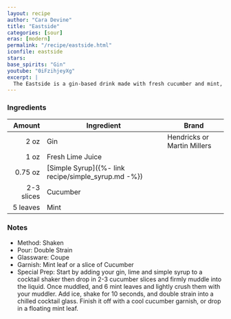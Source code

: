 ```yaml
---
layout: recipe
author: "Cara Devine"
title: "Eastside"
categories: [sour]
eras: [modern]
permalink: "/recipe/eastside.html"
iconfile: eastside
stars:
base_spirits: "Gin"
youtube: "0iFzihjeyXg"
excerpt: |
  The Eastside is a gin-based drink made with fresh cucumber and mint, lime juice, and simple syrup, created by George Delgado in 2004 in New York City.
---
```


### Ingredients

|     Amount | Ingredient                                          | Brand                       |
| ---------: | --------------------------------------------------- | --------------------------- |
|       2 oz | Gin                                                 | Hendricks or Martin Millers |
|       1 oz | Fresh Lime Juice                                    |                             |
|    0.75 oz | [Simple Syrup]({%- link recipe/simple_syrup.md -%}) |                             |
| 2-3 slices | Cucumber                                            |                             |
|   5 leaves | Mint                                                |                             |

### Notes

- Method: Shaken
- Pour: Double Strain
- Glassware: Coupe
- Garnish: Mint leaf or a slice of Cucumber
- Special Prep: Start by adding your gin, lime and simple syrup to a cocktail shaker then drop in 2-3 cucumber slices and firmly muddle into the liquid. Once muddled, and 6 mint leaves and lightly crush them with your muddler. Add ice, shake for 10 seconds, and double strain into a chilled cocktail glass. Finish it off with a cool cucumber garnish, or drop in a floating mint leaf.

